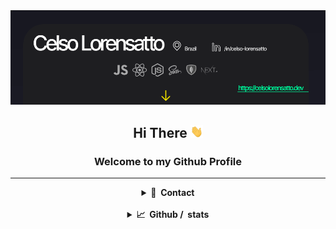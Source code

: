 

<img src="img/githubBanner.png">

<br />


<div align='center'>

##  Hi There <img src="img/wave.gif" width="20">
### Welcome to my Github Profile


</div>

___



</details>

<details align='center'>
  <summary><b>🔗&nbsp; Contact</b></summary>
  <br/>

<a href="https://linkedin.com/in/celso-lorensatto">
    <img src="https://img.shields.io/badge/LinkedIn-blue?logo=linkedin&logoColor=white"/>
</a>
<a href="mailto:mail@celsolorensatto.dev">
    <img src="https://img.shields.io/badge/Email-gray?logo=Mail.Ru&logoColor=white"/>
</a>
<a href="https://celsolorensatto.dev">
    <img src="https://img.shields.io/badge/Website-1E1E26?logo=GoogleEarth&logoColor=00FFA3"/>
</a>
</details>
<br/>


<details align='center'>
  <summary><b>📈&nbsp;&nbsp;Github&nbsp;/&nbsp; stats</b></summary>
  <br/>
  
[![GitHub Streak](http://github-readme-streak-stats.herokuapp.com?user=celso-lorensatto&theme=dark&background=000000)](https://git.io/streak-stats)

[![Top Langs](https://github-readme-stats.vercel.app/api/top-langs/?username=celso-lorensatto&layout=compact&theme=vision-friendly-dark)](https://github.com/anuraghazra/github-readme-stats)




